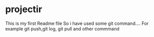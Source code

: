 # projectir
This is my first Readme file
 So  i have used some git command....
 For example git push,git log, git pull and other  commmand
